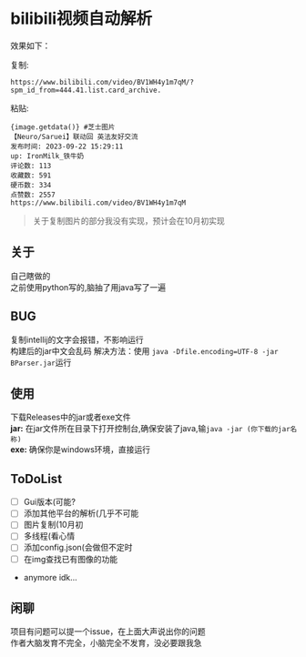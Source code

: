 # bilibili视频自动解析
效果如下：

复制:  
```
https://www.bilibili.com/video/BV1WH4y1m7qM/?spm_id_from=444.41.list.card_archive.
```

粘贴:
```
{image.getdata()} #芝士图片  
【Neuro/Saruei】联动回 英法友好交流  
发布时间: 2023-09-22 15:29:11  
up: IronMilk_铁牛奶  
评论数: 113  
收藏数: 591  
硬币数: 334  
点赞数: 2557  
https://www.bilibili.com/video/BV1WH4y1m7qM
```
> 关于复制图片的部分我没有实现，预计会在10月初实现


## 关于
自己瞎做的  
之前使用python写的,脑抽了用java写了一遍

## BUG
复制intellij的文字会报错，不影响运行  
构建后的jar中文会乱码 解决方法：使用 `java -Dfile.encoding=UTF-8 -jar BParser.jar`运行

## 使用
下载Releases中的jar或者exe文件  
**jar:**  在jar文件所在目录下打开控制台,确保安装了java,输`java -jar (你下载的jar名称)`  
**exe:**  确保你是windows环境，直接运行

## ToDoList
- [ ] Gui版本(可能?  
- [ ] 添加其他平台的解析(几乎不可能
- [ ] 图片复制(10月初  
- [ ] 多线程(看心情  
- [ ] 添加config.json(会做但不定时
- [ ] 在img查找已有图像的功能
- anymore idk...

## 闲聊
项目有问题可以提一个issue，在上面大声说出你的问题  
作者大脑发育不完全，小脑完全不发育，没必要跟我急

